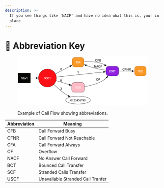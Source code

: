 ```yaml
---
description: >-
  If you see things like 'NACF' and have no idea what this is, your in the right
  place
---
```


# 🔑 Abbreviation Key

<figure><img src="../../../../.gitbook/assets/image (25).png" alt=""><figcaption><p>Example of Call Flow showing abbreviations.</p></figcaption></figure>

| Abbreviation | Meaning                           |
| ------------ | --------------------------------- |
| CFB          | Call Forward Busy                 |
| CFNR         | Call Forward Not Reachable        |
| CFA          | Call Forward Always               |
| OF           | Overflow                          |
| NACF         | No Answer Call Forward            |
| BCT          | Bounced Call Transfer             |
| SCF          | Stranded Calls Transfer           |
| USCF         | Unavailable Stranded Call Tranfer |

